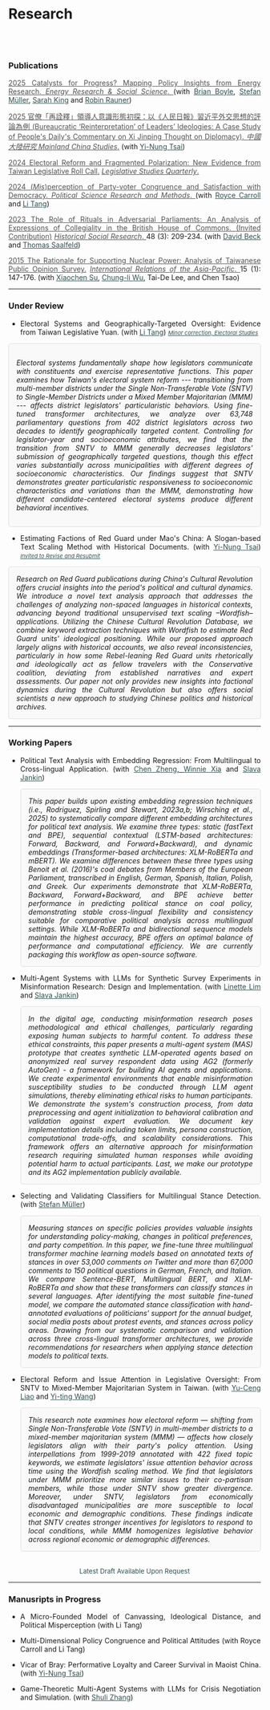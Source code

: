 # Research



<br/><br/>



<div style="text-align: left">

### Publications

<div style="text-align: justify">

<a href="https://doi.org/10.1016/j.erss.2025.103955" target="_blank" style="color: #515151;"> 2025 Catalysts for Progress? Mapping Policy Insights from Energy Research. </a>  <a href="https://www.sciencedirect.com/journal/energy-research-and-social-science" target="_blank" style="color: #515151;">  _Energy Research & Social Science_. </a>  (with <u><a href="https://brianpaulboyle.com" style="color: #2F4F4F;">Brian Boyle</a></u>, 
<u><a href="https://muellerstefan.net" style="color: #2F4F4F;">Stefan Müller</a></u>, <u><a href="https://sarahaking.net" style="color: #2F4F4F;">Sarah King</a></u> and <u><a href="https://robinrauner.com" style="color: #2F4F4F;">Robin Rauner</a></u>)<br>


<a href="https://toaj.stpi.niar.org.tw/index/journal/volume/article/4b1141f9969effc90196a8f041000240" target="_blank" style="color: #515151;"> 2025 官僚「再詮釋」領導人意識形態初探：以《人民日報》習近平外交思想的評論為例  (Bureaucratic ‘Reinterpretation’ of Leaders’ Ideologies: A Case Study of People's Daily's Commentary on Xi Jinping Thought on Diplomacy). </a> <a href="http://mcs.nccu.edu.tw/CHINA_Eng/editor.html" target="_blank" style="color: #515151;">_中國大陸研究 Mainland China Studies_.</a>  (with <u><a href="https://www.ipsas.sinica.edu.tw/wp-content/uploads/2023/03/蔡儀儂CV_202303-1-1.pdf" style="color: #2F4F4F;">Yi-Nung Tsai</a></u>) 

<a href="https://onlinelibrary.wiley.com/doi/full/10.1111/lsq.12459" target="_blank" style="color: #515151;"> 2024 Electoral Reform and Fragmented Polarization: New Evidence from Taiwan Legislative Roll Call.</a>  <a href="https://onlinelibrary.wiley.com/journal/19399162" target="_blank" style="color: #515151;">  _Legislative Studies Quarterly_. </a>  <br>

<a href="https://www.cambridge.org/core/journals/political-science-research-and-methods/article/misperception-of-party-congruence-and-satisfaction-with-democracy/48E409867105FD3737126E6FA05F13ED" target="_blank" style="color: #515151;"> 2024 (_Mis_)perception of Party-voter Congruence and Satisfaction with Democracy. </a> </a> <a href="https://www.cambridge.org/core/journals/political-science-research-and-methods" target="_blank" style="color: #515151;">  _Political Science Research and Methods_. </a> (with <u><a href="#" style="color: #2F4F4F;">Royce Carroll</a></u> and <u><a href="https://sites.google.com/view/litang2020" style="color: #2F4F4F;">Li Tang</a></u>) <br>

<a href="https://www.jstor.org/stable/27221360" target="_blank" style="color: #515151;"> 2023 The Role of Rituals in Adversarial Parliaments: An Analysis of Expressions of Collegiality in the British House of Commons. (Invited Contribution)</a>  <a href="https://www.gesis.org/en/hsr" target="_blank" style="color: #515151;">  _Historical Social Research_. </a> 48 (3): 209-234. (with <u><a href="https://www.uni-bamberg.de/comparpol/lehrstuhlteam/david-beck/" style="color: #2F4F4F;">David Beck</a></u> and <u><a href="https://www.uni-bamberg.de/vp-forschung/" style="color: #2F4F4F;">Thomas Saalfeld</a></u>)<br>

<a href="https://academic.oup.com/irap/article-abstract/15/1/147/2937074?redirectedFrom=fulltext" target="_blank" style="color: #515151;">2015 The Rationale for Supporting Nuclear Power: Analysis of Taiwanese Public Opinion Survey.</a>  <a href="https://academic.oup.com/irap" target="_blank" style="color: #515151;">  _International Relations of the Asia-Pacific_. </a>
 15 (1): 147-176. (with <u><a href="https://scholar.google.com/citations?user=RIYMCiwAAAAJ&hl=en" style="color: #2F4F4F;">Xiaochen Su</a></u>, <u><a href="https://www.ipsas.sinica.edu.tw/en/研究人員/吳重禮/" style="color: #2F4F4F;">Chung-li Wu</a></u>, Tai-De Lee, and Chen Tsao) <br>


</div>


<!-- <br/> -->

---

### Under Review

<div style="text-align: justify">

- Electoral Systems and Geographically-Targeted Oversight: Evidence from Taiwan Legislative Yuan. (with <u><a href="https://sites.google.com/view/litang2020" style="color: #2F4F4F;">Li Tang</a></u>) <span style="font-size: 11px;"> 
  <a href="https://www.dropbox.com/scl/fi/ppxruc9jgwrlnwdnoxaxb/Electoral_Systems_and_Geographically_Targeted.pdf?rlkey=pg9owrhasrancnqvbrghcdclb&dl=0" 
     style="color: #2F4F4F;" target="_blank">
     <u>_Minor correction, Electoral Studies_</u> 
  </a>
</span>
   <div style="border: 1px solid #ddd; padding: 15px; margin: 10px 0; border-radius: 5px; background-color: #f9f9f9; font-style: italic;">

   Electoral systems fundamentally shape how legislators communicate with constituents and exercise representative functions. This paper examines how Taiwan's electoral system reform --- transitioning from multi-member districts under the Single Non-Transferable Vote (SNTV) to Single-Member Districts under a Mixed Member Majoritarian (MMM) --- affects district legislators' particularistic behaviors. Using fine-tuned transformer architectures, we analyze over 63,748 parliamentary questions from 402 district legislators across two decades to identify geographically targeted content. Controlling for legislator-year and socioeconomic attributes, we find that the transition from SNTV to MMM generally decreases legislators' submission of geographically targeted questions, though this effect varies substantially across municipalities with different degrees of socioeconomic characteristics. Our findings suggest that SNTV demonstrates greater particularistic responsiveness to socioeconomic characteristics and variations than the MMM, demonstrating how different candidate-centered electoral systems produce different behavioral incentives.

   </div>

<!--  
<a href="https://www.dropbox.com/scl/fi/ppxruc9jgwrlnwdnoxaxb/Electoral_Systems_and_Geographically_Targeted.pdf?rlkey=pg9owrhasrancnqvbrghcdclb&st=i5sgiejd&dl=0" 
     style="color: #2F4F4F;" target="_blank">__[PDF]__</a> -->

- Estimating Factions of Red Guard under Mao's China: A Slogan-based Text Scaling Method with Historical Documents. (with <u><a href="https://www.ipsas.sinica.edu.tw/wp-content/uploads/2023/03/蔡儀儂CV_202303-1-1.pdf" style="color: #2F4F4F;">Yi-Nung Tsai</a></u>) <span style="font-size: 11px;"> 
  <a href="https://www.dropbox.com/scl/fi/qgnvl3w1y5hbsaq168blb/Estimating_Factions_of_Red_Guard_under_Mao_s_China.pdf?rlkey=c6bxr3o3di34vooivgjb2blcf&dl=0" 
     style="color: #2F4F4F;" target="_blank">
    <u>_Invited to Revise and Resubmit_</u>
  </a>
</span>
   <div style="border: 1px solid #ddd; padding: 15px; margin: 10px 0; border-radius: 5px; background-color: #f9f9f9; font-style: italic;">
   Research on Red Guard publications during China's Cultural Revolution offers crucial insights into the period's political and cultural dynamics. We introduce a novel text analysis approach that addresses the challenges of analyzing non-spaced languages in historical contexts, advancing beyond traditional unsupervised text scaling –Wordfish– applications. Utilizing the Chinese Cultural Revolution Database, we combine keyword extraction techniques with Wordfish to estimate Red Guard units' ideological positioning. While our proposed approach largely aligns with historical accounts, we also reveal inconsistencies, particularly in how some Rebel-leaning Red Guard units rhetorically and ideologically act as fellow travelers with the Conservative coalition, deviating from established narratives and expert assessments. Our paper not only provides new insights into factional dynamics during the Cultural Revolution but also offers social scientists a new approach to studying Chinese politics and historical archives.
   </div>






</div>


---


### Working Papers

<div style="text-align: justify">
 

- Political Text Analysis with Embedding Regression: From Multilingual to Cross-lingual Application. (with <u><a href="https://zengchen.org" style="color: #2F4F4F;">Chen Zheng</a>, </u> <u><a href="https://www.winniexia.com" style="color: #2F4F4F;">Winnie Xia</a></u> and <u><a href="https://sjankin.com" style="color: #2F4F4F;">Slava Jankin</a></u>) 

  <div style="border: 1px solid #ddd; padding: 15px; margin: 10px 0; border-radius: 5px; background-color: #f9f9f9; font-style: italic;">
   This paper builds upon existing embedding regression techniques (i.e., Rodriguez, Spirling and Stewart, 2023a,b; Wirsching et al., 2025) to systematically compare different embedding architectures for political text analysis. We examine three types: static (fastText and BPE), sequential contextual (LSTM-based architectures: Forward, Backward, and Forward+Backward), and dynamic embeddings (Transformer-based architectures: XLM-RoBERTa and mBERT). We examine differences between these three types using Benoit et al. (2016)'s coal debates from Members of the European Parliament, transcribed in English, German, Spanish, Italian, Polish, and Greek. Our experiments demonstrate that XLM-RoBERTa, Backward, Forward+Backward, and BPE achieve better performance in predicting political stance on coal policy, demonstrating stable cross-lingual flexibility and consistency suitable for comparative political analysis across multilingual settings. While XLM-RoBERTa and bidirectional sequence models maintain the highest accuracy, BPE offers an optimal balance of performance and computational efficiency. We are currently packaging this workflow as open-source software.
   </div>

<!-- - 
- 
- <span style="font-size: 11px;"> <a href="https://www.dropbox.com/scl/fi/p5ig9xvper1svrhqbft5x/Liao_Polmeth_2025_Poster.pdf?rlkey=nqoyu6ukv2y1r687pb55cp25v&dl=0" style="color: #2F4F4F;" target="_blank"> [ __<u>Poster</u>__ </a> | <span style="font-size: 11px;"> <a href="https://www.dropbox.com/scl/fi/50r8woftzilgjo75rnxyx/polmeth_paper.pdf?rlkey=5t9gfb0d80795qqv9g8n8oo49&dl=0" style="color: #2F4F4F;" target="_blank"> __<u>Working Paper</u>__ ]</a> 
  </span> -->

- Multi-Agent Systems with LLMs for Synthetic Survey Experiments in Misinformation Research: Design and Implementation. 
  (with <u><a href="https://linettemlim.github.io" style="color: #2F4F4F;">Linette Lim</a></u> and <u><a href="https://sjankin.com" style="color: #2F4F4F;">Slava Jankin</a></u>)

   <div style="border: 1px solid #ddd; padding: 15px; margin: 10px 0; border-radius: 5px; background-color: #f9f9f9; font-style: italic;">
   In the digital age, conducting misinformation research poses methodological and ethical challenges, particularly regarding exposing human subjects to harmful content. To address these ethical constraints, this paper presents a multi-agent system (MAS) prototype that creates synthetic LLM-operated agents based on anonymized real survey respondent data using AG2 (formerly AutoGen) - a framework for building AI agents and applications. We create experimental environments that enable misinformation susceptibility studies to be conducted through LLM agent simulations, thereby eliminating ethical risks to human participants. We demonstrate the system's construction process, from data preprocessing and agent initialization to behavioral calibration and validation against expert evaluation. We document key implementation details including token limits, persona construction, computational trade-offs, and scalability considerations. This framework offers an alternative approach for misinformation research requiring simulated human responses while avoiding potential harm to actual participants. Last, we make our prototype and its AG2 implementation publicly available.
   </div>

  
  <!-- <span style="font-size: 11px;"> <a href="https://www.dropbox.com/scl/fi/ei5nnymbob4fxsi6hfzsa/Who_Believes_and_Who_Shares_MAS.pdf?rlkey=jx4xikpzsm8mt2xvp6yyz5ehb&st=zsyumha3&dl=0" style="color: #2F4F4F;" target="_blank"> <u>Working Paper</u>
  
  </a> -->
  
 
- Selecting and Validating Classifiers for Multilingual Stance Detection. (with <u><a href="https://muellerstefan.net" style="color: #2F4F4F;">Stefan Müller</a></u>) <br>

   <div style="border: 1px solid #ddd; padding: 15px; margin: 10px 0; border-radius: 5px; background-color: #f9f9f9; font-style: italic;">
   Measuring stances on specific policies provides valuable insights for understanding policy-making, changes in political preferences, and party competition. In this paper, we fine-tune three multilingual transformer machine learning models based on annotated texts of stances in over 53,000 comments on Twitter and more than 67,000 comments to 150 political questions in German, French, and Italian. We compare Sentence-BERT, Multilingual BERT, and XLM-RoBERTa and show that these transformers can classify stances in several languages. After identifying the most suitable fine-tuned model, we compare the automated stance classification with hand-annotated evaluations of politicians' support for the annual budget, social media posts about protest events, and stances across policy areas. Drawing from our systematic comparison and validation across three cross-lingual transformer architectures, we provide recommendations for researchers when applying stance detection models to political texts.
   </div>


<!-- - Shock Rhetoric: Local Exposure to Trade Shocks and Rhetorical Extremism in the US House of Representatives. (with <a href="https://www.zikai.li" style="color: #2F4F4F;"><u>Zikai Li</u></a>) <br> -->

-  Electoral Reform and Issue Attention in Legislative Oversight: From SNTV to Mixed-Member Majoritarian System in Taiwan. (with <u><a href="https://sites.google.com/view/calvin-yuceng-liao/home" style="color: #2F4F4F;">Yu-Ceng Liao</a></u> and <u><a href="https://yitingw.com" style="color: #2F4F4F;">Yi-ting Wang</a></u>) <br>

   <div style="border: 1px solid #ddd; padding: 15px; margin: 10px 0; border-radius: 5px; background-color: #f9f9f9; font-style: italic;">
   This research note examines how electoral reform — shifting from Single Non-Transferable Vote (SNTV) in multi-member districts to a mixed-member majoritarian system (MMM) — affects how closely legislators align with their party's policy attention. Using interpellations from 1999-2019 annotated with 422 fixed topic keywords, we estimate legislators' issue attention behavior across time using the Wordfish scaling method. We find that legislators under MMM prioritize more similar issues to their co-partisan members, while those under SNTV show greater divergence. Moreover, under SNTV, legislators from economically disadvantaged municipalities are more susceptible to local economic and demographic conditions. These findings indicate that SNTV creates stronger incentives for legislators to respond to local conditions, while MMM homogenizes legislative behavior across regional economic or demographic differences.
   </div>


<!-- - Grandstanding under the Spotlight: Unveiling Elites Crisis Communication in the Council of the European Union. (with James Cross and Paula Montano) <br> -->

<!-- - From Legislators to Mayors: Political Career and Distributive Politics in Taiwan Municipalities. -->


</div>

<br>



<div style="text-align: center">
    <a href="#" target="_blank" style="color: blue;"> </a>  
    <span style="font-size: small; color: #2F4F4F;"> Latest Draft Available Upon Request </span>
</div>

---

###  Manusripts in Progress


<div style="text-align: justify">

- A Micro-Founded Model of Canvassing, Ideological Distance, and Political Misperception (with Li Tang)

- Multi-Dimensional Policy Congruence and Political Attitudes (with Royce Carroll and Li Tang)

- Vicar of Bray: Performative Loyalty and Career Survival in Maoist China. (with <u><a href="https://www.ipsas.sinica.edu.tw/wp-content/uploads/2023/03/蔡儀儂CV_202303-1-1.pdf" style="color: #2F4F4F;">Yi-Nung Tsai</a></u>)


- Game-Theoretic Multi-Agent Systems with LLMs for Crisis Negotiation and Simulation. (with <u><a href="" style="color: #2F4F4F; text-decoration: underline;">Shuli Zhang</a></u>)<br>




</div>




<!-- - Topic-Based Text Segmentation for Political Transcripts.  (with <u><a href="https://phsieh.com" style="color: #2F4F4F;">Pei-Hsun Hsieh</a></u> </a></u>) <br>  -->

<!-- - Climate Change and Public Perceptions of Institutional Compliance: A Multidimensional Scaling Approach to Cross-National Analysis. (with <u><a href="https://www.ninedtp.ac.uk/wangyin-zhao-a-disaster-for-whom-the-conditional-impact-of-natural-disasters-on-civil-conflicts/" style="color: #2F4F4F;">Wangyin Zhao</a></u> and <u><a href="https://www.ipsas.sinica.edu.tw/wp-content/uploads/2023/03/蔡儀儂CV_202303-1-1.pdf" style="color: #2F4F4F;"> Yi-Nung Tsai</a></u>)<br> -->



<!-- -  Multi-Dimensional Policy Congruence and Political Attitudes. ( with <u><a href="#" style="color: #2F4F4F;">Royce Carroll</a></u> and <u><a href="https://sites.google.com/view/litang2020" style="color: #2F4F4F;">Li Tang</a></u>) -->
  




<!-- - The Politics of Multiple Loyalties: (Cross-Lingual) Grandstanding and Policy Congruence in the European Parliament <br> -->


<!-- Natural Disasters and Authoritarian Compliance: Cross-National Evidence on Power and Value Perceptions -->

<!-- - Political Parties, Public Opinion, and Legislation on Cross-Strait Relations in Taiwan (with <u><a href="https://sites.google.com/view/calvin-yuceng-liao/home" style="color: #2F4F4F;">Yu-Ceng Liao</a></u> and <u><a href="https://politics.nccu.edu.tw/PageStaffing/Detail?fid=5227&id=1517" style="color: #2F4F4F;">Shing-Yuan Sheng</a></u>) <br> -->

<!-- - The Effect of Misperception on Election Voting: Evidence from a Field Experiment (with <u><a href="#" style="color: #2F4F4F;">Royce Carroll</a></u>, <u><a href="https://sites.google.com/view/litang2020" style="color: #2F4F4F;">Li Tang</a></u>, and <u><a href="https://sites.google.com/site/yinpenghui2008/home" style="color: #2F4F4F;">Penghui Yin</a></u>)  -->
    

<!-- </div> -->

<!-- ---

### Documentation and Report

- <a href="https://davidycliao.github.io/flaiR/articles/tutorial.html#introduction" target="_blank" style="color: #515151;"> Flair NLP and __flaiR__  for Social Science with R. </a> (with Sohini Timbadia) <br>

<!-- - User Manual for <strong>legisTaiwan</strong> R Package with Taiwan Legislative Yuan API (with <u><a href="" style="color: #2F4F4F;">Shaka Y.J. Li</a></u>) <br>  -->

<!-- -  <a href="https://davidycliao.github.io/legisTaiwan/" target="_blank" style="color: #515151;">  __legisTaiwan__ </a> : R Pacakge for Data Analysis and Applications with Taiwan Legislative Yuan API. -->
<!-- </a> (with <u><a href="" style="color: #2F4F4F;">Shaka Y.J. Li</a></u>) <br> --> 


